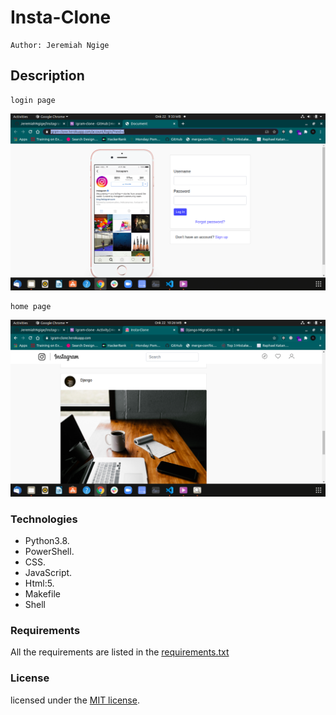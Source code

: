 # Insta-Clone

    Author: Jeremiah Ngige

## Description

    login page
![modal view](https://raw.githubusercontent.com/JeremiahNgige/instagram-clone/master/static/images/igscrn.png)

    home page 
![modal view](https://raw.githubusercontent.com/JeremiahNgige/instagram-clone/master/static/images/ig2scrn.png)

### Technologies

* Python3.8.
* PowerShell.
* CSS.
* JavaScript.
* Html:5.
* Makefile
* Shell

### Requirements

All the requirements are listed in the [requirements.txt](requirements.txt)

### License

licensed under the [MIT license](LICENSE).

